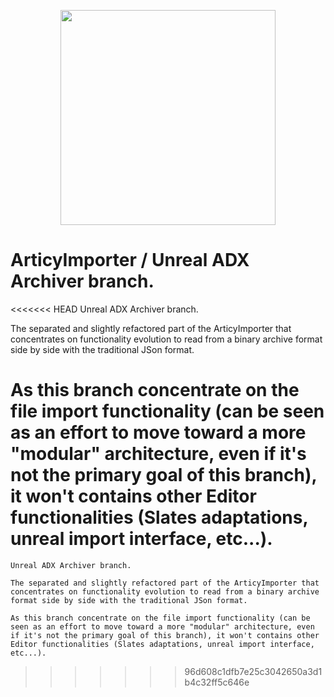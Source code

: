 <p align="center">
  <img height="344" src="https://www.articy.com/articy-importer/unreal/ad_importer_large.png">
</p>

# ArticyImporter / Unreal ADX Archiver branch.

<<<<<<< HEAD
Unreal ADX Archiver branch.

The separated and slightly refactored part of the ArticyImporter that concentrates on functionality evolution to read from a binary archive format side by side with the traditional JSon format.

As this branch concentrate on the file import functionality (can be seen as an effort to move toward a more "modular" architecture, even if it's not the primary goal of this branch), it won't contains other Editor functionalities (Slates adaptations, unreal import interface, etc...).
=======
	Unreal ADX Archiver branch.
	
	The separated and slightly refactored part of the ArticyImporter that concentrates on functionality evolution to read from a binary archive format side by side with the traditional JSon format.
	
	As this branch concentrate on the file import functionality (can be seen as an effort to move toward a more "modular" architecture, even if it's not the primary goal of this branch), it won't contains other Editor functionalities (Slates adaptations, unreal import interface, etc...).
>>>>>>> 96d608c1dfb7e25c3042650a3d1b4c32ff5c646e
